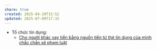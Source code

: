 ```yaml
---
share: true
created: 2025-04-20T15:52
updated: 2025-07-09T17:32
---
```

- Tổ chức tín dụng: 
    - [Cho người khác vay tiền bằng nguồn tiền từ thẻ tín dụng của mình chắc chắn sẽ phạm luật](../../%F0%9F%93%9CT%C3%A0i%20nguy%C3%AAn/T%C3%ACnh%20h%C3%ACnh%20%E1%BB%9F%20Vi%E1%BB%87t%20Nam/L%C4%A9nh%20v%E1%BB%B1c%20c%E1%BB%A5%20th%E1%BB%83/T%E1%BB%95%20ch%E1%BB%A9c%20t%C3%ADn%20d%E1%BB%A5ng/T%E1%BB%95%20ch%E1%BB%A9c%20t%C3%ADn%20d%E1%BB%A5ng%20phi%20ng%C3%A2n%20h%C3%A0ng/Cho%20ng%C6%B0%E1%BB%9Di%20kh%C3%A1c%20vay%20ti%E1%BB%81n%20b%E1%BA%B1ng%20ngu%E1%BB%93n%20ti%E1%BB%81n%20t%E1%BB%AB%20th%E1%BA%BB%20t%C3%ADn%20d%E1%BB%A5ng%20c%E1%BB%A7a%20m%C3%ACnh%20ch%E1%BA%AFc%20ch%E1%BA%AFn%20s%E1%BA%BD%20ph%E1%BA%A1m%20lu%E1%BA%ADt.md)


